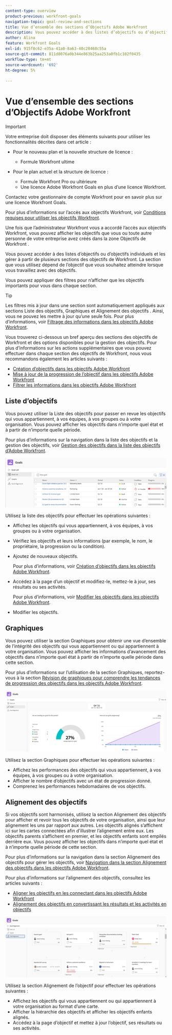 ```yaml
---
content-type: overview
product-previous: workfront-goals
navigation-topic: goal-review-and-sections
title: Vue d’ensemble des sections d’Objectifs Adobe Workfront
description: Vous pouvez accéder à des listes d’objectifs ou d’objectifs individuels et les gérer à partir de plusieurs sections des objectifs d’Adobe Workfront. La section que vous utilisez dépend de l’objectif que vous souhaitez atteindre lorsque vous travaillez avec des objectifs.
author: Alina
feature: Workfront Goals
exl-id: 915f8c62-e35a-41a0-8a63-40c28468c55a
source-git-commit: 811d8076a0b344e863b25aa253a0fb1c102f0435
workflow-type: tm+mt
source-wordcount: '692'
ht-degree: 5%

---
```


# Vue d’ensemble des sections d’Objectifs Adobe Workfront

>[!IMPORTANT]
>
>Votre entreprise doit disposer des éléments suivants pour utiliser les fonctionnalités décrites dans cet article :
>
>* Pour le nouveau plan et la nouvelle structure de licence :
>
>   * Formule Workfront ultime
>    
>* Pour le plan actuel et la structure de licence :
>
>   * Formule Workfront Pro ou ultérieure
>   * Une licence Adobe Workfront Goals en plus d’une licence Workfront.
>
>Contactez votre gestionnaire de compte Workfront pour en savoir plus sur une licence Workfront Goals.
> 
>Pour plus d’informations sur l’accès aux objectifs Workfront, voir [Conditions requises pour utiliser les objectifs Workfront](/help/quicksilver/workfront-goals/goal-management/access-needed-for-wf-goals.md).

Une fois que l’administrateur Workfront vous a accordé l’accès aux objectifs Workfront, vous pouvez afficher les objectifs que vous ou toute autre personne de votre entreprise avez créés dans la zone Objectifs de Workfront .

Vous pouvez accéder à des listes d’objectifs ou d’objectifs individuels et les gérer à partir de plusieurs sections des objectifs de Workfront. La section que vous utilisez dépend de l’objectif que vous souhaitez atteindre lorsque vous travaillez avec des objectifs.

Vous pouvez appliquer des filtres pour n’afficher que les objectifs importants pour vous dans chaque section.

>[!TIP]
>
>Les filtres mis à jour dans une section sont automatiquement appliqués aux sections Liste des objectifs, Graphiques et Alignement des objectifs . Ainsi, vous ne pouvez les mettre à jour qu’une seule fois. Pour plus d’informations, voir [Filtrage des informations dans les objectifs Adobe Workfront](../../workfront-goals/goal-management/filter-information-wf-goals.md).

Vous trouverez ci-dessous un bref aperçu des sections des objectifs de Workfront et des options disponibles pour la gestion des objectifs. Pour plus d’informations sur les actions supplémentaires que vous pouvez effectuer dans chaque section des objectifs de Workfront, nous vous recommandons également les articles suivants :

* [Création d’objectifs dans les objectifs Adobe Workfront](../../workfront-goals/goal-management/create-goals.md)
* [Mise à jour de la progression de l’objectif dans les objectifs Adobe Workfront](../../workfront-goals/goal-review-and-workfront-goals-sections/check-in-goals.md)
* [Filtrer les informations dans les objectifs Adobe Workfront](../../workfront-goals/goal-management/filter-information-wf-goals.md)


## Liste d’objectifs

Vous pouvez utiliser la Liste des objectifs pour passer en revue les objectifs qui vous appartiennent, à vos équipes, à vos groupes ou à votre organisation. Vous pouvez afficher les objectifs dans n’importe quel état et à partir de n’importe quelle période.

Pour plus d’informations sur la navigation dans la liste des objectifs et la gestion des objectifs, voir [Gestion des objectifs dans la liste des objectifs d’Adobe Workfront](../../workfront-goals/goal-review-and-workfront-goals-sections/manage-goals-in-goal-list.md).

![](assets/goal-list-unshimmed.png)

Utilisez la liste des objectifs pour effectuer les opérations suivantes :

* Affichez les objectifs qui vous appartiennent, à vos équipes, à vos groupes ou à votre organisation.
* Vérifiez les objectifs et leurs informations (par exemple, le nom, le propriétaire, la progression ou la condition).
* Ajoutez de nouveaux objectifs.

  Pour plus d’informations, voir [Création d’objectifs dans les objectifs Adobe Workfront](../../workfront-goals/goal-management/create-goals.md).

* Accédez à la page d’un objectif et modifiez-le, mettez-le à jour, ses résultats ou ses activités.

  Pour plus d’informations, voir [Modifier les objectifs dans les objectifs Adobe Workfront](../../workfront-goals/goal-management/edit-goals.md).

* Modifier les objectifs.

## Graphiques

Vous pouvez utiliser la section Graphiques pour obtenir une vue d’ensemble de l’intégrité des objectifs qui vous appartiennent ou qui appartiennent à votre organisation. Vous pouvez afficher les informations d’avancement des objectifs dans n’importe quel état à partir de n’importe quelle période dans cette section.

Pour plus d’informations sur l’utilisation de la section Graphiques, reportez-vous à la section [Révision de graphiques pour comprendre les tendances de progression des objectifs dans les objectifs Adobe Workfront](../../workfront-goals/goal-review-and-workfront-goals-sections/review-goal-graphs.md).

![](assets/graphs-section-unshimmed.png)

Utilisez la section Graphiques pour effectuer les opérations suivantes :

* Affichez les performances des objectifs qui vous appartiennent, à vos équipes, à vos groupes ou à votre organisation.
* Afficher le nombre d’objectifs avec un état de progression donné.
* Comprenez les performances hebdomadaires de vos objectifs.

## Alignement des objectifs

Si vos objectifs sont harmonisés, utilisez la section Alignement des objectifs pour afficher et revoir tous les objectifs de votre organisation, ainsi que leur alignement les uns par rapport aux autres. Les objectifs alignés s’affichent ici sur les cartes connectées afin d’illustrer l’alignement entre eux. Les objectifs parents s’affichent en premier, et les objectifs enfants sont empilés derrière eux. Vous pouvez afficher les objectifs dans n’importe quel état et à n’importe quelle période de cette section.

Pour plus d’informations sur la navigation dans la section Alignement des objectifs pour gérer les objectifs, voir [Navigation dans la section Alignement des objectifs dans les objectifs Adobe Workfront](../../workfront-goals/goal-alignment/navigate-goal-alignment-chart.md).

Pour plus d’informations sur l’alignement des objectifs, consultez les articles suivants :

* [Aligner les objectifs en les connectant dans les objectifs Adobe Workfront](../../workfront-goals/goal-alignment/align-goals-by-connecting-them.md)
* [Alignement des objectifs en convertissant les résultats et les activités en objectifs](../../workfront-goals/goal-alignment/align-goals-by-converting-results-activities.md)

![](assets/goal-alignment-section-unshimmed.png)

Utilisez la section Alignement de l’objectif pour effectuer les opérations suivantes :

* Affichez les objectifs qui vous appartiennent ou qui appartiennent à votre organisation au format d’une carte.
* Afficher la hiérarchie des objectifs et afficher les objectifs enfants alignés.
* Accédez à la page d’objectif et mettez à jour l’objectif, ses résultats ou ses activités.

<!--
## Pulse

<span class="preview"> The Pulse section has been removed from the Preview environment and will be removed from Workfront Goals with the 23.1 release. Use the Goal List area to review goals that you or your teams are responsible for.</span> 

You can use the Pulse section to review and request updates to goals that might influence the progress of your goals. These could be your own goals, or goals that belong to your teams, groups, or your organization. You can view goals in any status and from any time period in this section.

>[!TIP]
>
>Only goals that have been checked in on at least once display in the Pulse section.

For information about reviewing goals using the Pulse section, see [Review goals in the Adobe Workfront Goals Pulse section](../../workfront-goals/goal-review-and-workfront-goals-sections/review-goals-in-pulse.md).

![](assets/pulse-section-350x141.png)

Use the Pulse section to do the following:

* View goals that belong to your teams, groups, or organization. 
* Review goal progress and updates, including aligned goals, their results, and activities. 
* Make or ask for updates to a goal by adding a comment. 
* Access the Goal Details panel and edit and update the goal, its results, or activities.
* Add new goals. 
* Check in on goals.

  >[!TIP]
  >
  >Clicking Check in opens the Check-in section in the left panel.

## Check-in

<span class="preview"> The Check-in section has been removed from the Preview environment and will be removed from Workfront Goals with the 23.1 release. Use the Goal List area to review goals that you or your teams are responsible for.</span>

You must have access to Edit Goals in your access level before you can access the Check- in section. For information about granting access to Goals, see  [Grant access to Adobe Workfront Goals](../../administration-and-setup/add-users/configure-and-grant-access/grant-access-goals.md).

You can use the Check-in section to update active goals and any results and activities that you are the owner of. You can primarily view only goals in an Active status in this section. Children goals aligned to active parents also display in the Check-in section, regardless of their status.

>[!IMPORTANT]
>
>* A goal displays in the Check-in section only if it is assigned to you or if it has a result or activity that is assigned to you. 
>* If a goal assigned to you is the child goal of a parent that is not assigned to you and your goal (the child goal) is closed, inactive, or a draft, the parent goal does not display in your Check-in section. 
>

For information about managing goals in the Goal List, see [Manage goals in the Goal List of Adobe Workfront Goals](../../workfront-goals/goal-review-and-workfront-goals-sections/manage-goals-in-goal-list.md).

![](assets/check-in-section-350x143.png)

Use the Check-in section to do the following:

* Review goal progress and updates, including aligned goals, their results, and activities. 
* Update the progress on the results and activities that are assigned to you. For information about updating goals by checking in on them, see [Update goal progress in Adobe Workfront Goals](../../workfront-goals/goal-review-and-workfront-goals-sections/check-in-goals.md).

  >[!IMPORTANT]
  >
  >You can check in only on the results and activities assigned to you in the Check-in section, and not those that are assigned to other entities.

* Add a comment to a goal, then click Post to make or ask for updates to a goal. 
* Access the Goal Details panel and edit and update the goal, its results, or activities.
* Add new goals.
-->
